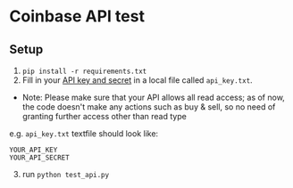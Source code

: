 # Coinbase API test

## Setup
1. `pip install -r requirements.txt`
2. Fill in your [API key and secret](https://support.coinbase.com/customer/portal/articles/1914910-how-can-i-generate-api-keys-for-my-merchant-account-) in a local file called `api_key.txt`.

* Note: Please make sure that your API allows all read access; as of now, the code doesn't make any actions such as buy & sell, so no need of granting further access other than read type 

e.g. `api_key.txt` textfile should look like:
```
YOUR_API_KEY
YOUR_API_SECRET
```
3. run `python test_api.py`
